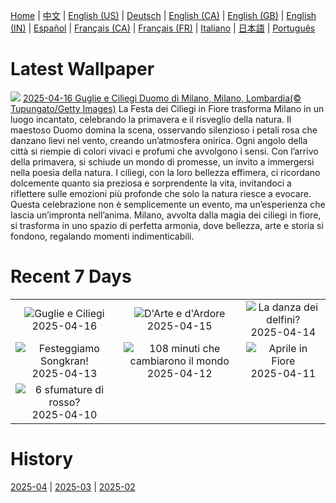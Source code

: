 [Home](../README.md) | [中文](zh-CN.md) | [English (US)](en-US.md) | [Deutsch](de-DE.md) | [English (CA)](en-CA.md) | [English (GB)](en-GB.md) | [English (IN)](en-IN.md) | [Español](es-ES.md) | [Français (CA)](fr-CA.md) | [Français (FR)](fr-FR.md) | [Italiano](it-IT.md) | [日本語](ja-JP.md) | [Português](pt-BR.md)

# Latest Wallpaper
![](https://www.bing.com/th?id=OHR.MilanSpringCiliegi_IT-IT8049577261_UHD.jpg)
[2025-04-16 Guglie e Ciliegi Duomo di Milano, Milano, Lombardia(© Tupungato/Getty Images)](https://www.bing.com/th?id=OHR.MilanSpringCiliegi_IT-IT8049577261_UHD.jpg)
La Festa dei Ciliegi in Fiore trasforma Milano in un luogo incantato, celebrando la primavera e il risveglio della natura. Il maestoso Duomo domina la scena, osservando silenzioso i petali rosa che danzano lievi nel vento, creando un’atmosfera onirica. Ogni angolo della città si riempie di colori vivaci e profumi che avvolgono i sensi. Con l’arrivo della primavera, si schiude un mondo di promesse, un invito a immergersi nella poesia della natura. I ciliegi, con la loro bellezza effimera, ci ricordano dolcemente quanto sia preziosa e sorprendente la vita, invitandoci a riflettere sulle emozioni più profonde che solo la natura riesce a evocare. Questa celebrazione non è semplicemente un evento, ma un’esperienza che lascia un’impronta nell’anima. Milano, avvolta dalla magia dei ciliegi in fiore, si trasforma in uno spazio di perfetta armonia, dove bellezza, arte e storia si fondono, regalando momenti indimenticabili.

# Recent 7 Days
|  |  |  |
|:---:|:---:|:---:|
| ![](https://www.bing.com/th?id=OHR.MilanSpringCiliegi_IT-IT8049577261_400x240.jpg "Guglie e Ciliegi") 2025-04-16 | ![](https://www.bing.com/th?id=OHR.BeachArt_IT-IT8015252028_400x240.jpg "D'Arte e d'Ardore") 2025-04-15 | ![](https://www.bing.com/th?id=OHR.SpottedDolphins_IT-IT7838462769_400x240.jpg "La danza dei delfini?") 2025-04-14 |
| ![](https://www.bing.com/th?id=OHR.ThailandPagodas_IT-IT7756165601_400x240.jpg "Festeggiamo Songkran!") 2025-04-13 | ![](https://www.bing.com/th?id=OHR.SpaceFlight_IT-IT7664385047_400x240.jpg "108 minuti che cambiarono il mondo") 2025-04-12 | ![](https://www.bing.com/th?id=OHR.TulipsWindmill_IT-IT0852704157_400x240.jpg "Aprile in Fiore") 2025-04-11 |
| ![](https://www.bing.com/th?id=OHR.LittleFoxes_IT-IT0375371643_400x240.jpg "6 sfumature di rosso?") 2025-04-10 |  |  |

# History
[2025-04](../archives/wallpaper/it-IT/w_2025_04.md) | [2025-03](../archives/wallpaper/it-IT/w_2025_03.md) | [2025-02](../archives/wallpaper/it-IT/w_2025_02.md)
